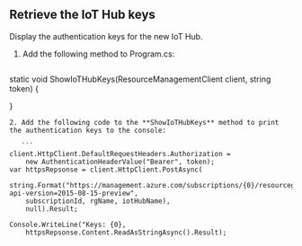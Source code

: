 ## Retrieve the IoT Hub keys
Display the authentication keys for the new IoT Hub.

1. Add the following method to Program.cs:

    ```
 static void ShowIoTHubKeys(ResourceManagementClient client, string token)
 {

 }
 ```
2. Add the following code to the **ShowIoTHubKeys** method to print the authentication keys to the console:

    ```
 client.HttpClient.DefaultRequestHeaders.Authorization = 
     new AuthenticationHeaderValue("Bearer", token);
 var httpsRepsonse = client.HttpClient.PostAsync(
     string.Format("https://management.azure.com/subscriptions/{0}/resourcegroups/{1}/providers/Microsoft.devices/IotHubs/{2}/listKeys?api-version=2015-08-15-preview", 
     subscriptionId, rgName, iotHubName),
     null).Result;

 Console.WriteLine("Keys: {0}, 
     httpsRepsonse.Content.ReadAsStringAsync().Result);
 ```
